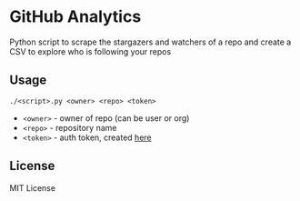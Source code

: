 # GitHub Analytics

Python script to scrape the stargazers and watchers of a repo and create a CSV
to explore who is following your repos

## Usage

```
./<script>.py <owner> <repo> <token>
```

* `<owner>` - owner of repo (can be user or org)
* `<repo>` - repository name
* `<token>` - auth token, created [here](https://github.com/settings/tokens)

## License

MIT License
